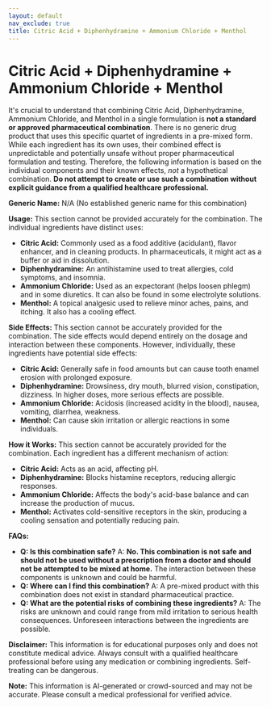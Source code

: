 ```yaml
---
layout: default
nav_exclude: true
title: Citric Acid + Diphenhydramine + Ammonium Chloride + Menthol
---
```


# Citric Acid + Diphenhydramine + Ammonium Chloride + Menthol

It's crucial to understand that combining Citric Acid, Diphenhydramine, Ammonium Chloride, and Menthol in a single formulation is **not a standard or approved pharmaceutical combination**.  There is no generic drug product that uses this specific quartet of ingredients in a pre-mixed form.  While each ingredient has its own uses, their combined effect is unpredictable and potentially unsafe without proper pharmaceutical formulation and testing.  Therefore, the following information is based on the individual components and their known effects, *not* a hypothetical combination.  **Do not attempt to create or use such a combination without explicit guidance from a qualified healthcare professional.**


**Generic Name:**  N/A (No established generic name for this combination)


**Usage:**  This section cannot be provided accurately for the combination. The individual ingredients have distinct uses:

* **Citric Acid:** Commonly used as a food additive (acidulant), flavor enhancer, and in cleaning products. In pharmaceuticals, it might act as a buffer or aid in dissolution.
* **Diphenhydramine:** An antihistamine used to treat allergies, cold symptoms, and insomnia.
* **Ammonium Chloride:** Used as an expectorant (helps loosen phlegm) and in some diuretics.  It can also be found in some electrolyte solutions.
* **Menthol:** A topical analgesic used to relieve minor aches, pains, and itching. It also has a cooling effect.


**Side Effects:**  This section cannot be accurately provided for the combination. The side effects would depend entirely on the dosage and interaction between these components.  However, individually, these ingredients have potential side effects:

* **Citric Acid:**  Generally safe in food amounts but can cause tooth enamel erosion with prolonged exposure.
* **Diphenhydramine:** Drowsiness, dry mouth, blurred vision, constipation, dizziness.  In higher doses, more serious effects are possible.
* **Ammonium Chloride:** Acidosis (increased acidity in the blood), nausea, vomiting, diarrhea, weakness.
* **Menthol:**  Can cause skin irritation or allergic reactions in some individuals.


**How it Works:** This section cannot be accurately provided for the combination.  Each ingredient has a different mechanism of action:

* **Citric Acid:**  Acts as an acid, affecting pH.
* **Diphenhydramine:** Blocks histamine receptors, reducing allergic responses.
* **Ammonium Chloride:** Affects the body's acid-base balance and can increase the production of mucus.
* **Menthol:** Activates cold-sensitive receptors in the skin, producing a cooling sensation and potentially reducing pain.


**FAQs:**

* **Q: Is this combination safe?** A:  **No. This combination is not safe and should not be used without a prescription from a doctor and should not be attempted to be mixed at home.**  The interaction between these components is unknown and could be harmful.
* **Q: Where can I find this combination?** A:  A pre-mixed product with this combination does not exist in standard pharmaceutical practice.
* **Q: What are the potential risks of combining these ingredients?** A:  The risks are unknown and could range from mild irritation to serious health consequences.  Unforeseen interactions between the ingredients are possible.

**Disclaimer:** This information is for educational purposes only and does not constitute medical advice.  Always consult with a qualified healthcare professional before using any medication or combining ingredients.  Self-treating can be dangerous.


**Note:** This information is AI-generated or crowd-sourced and may not be accurate. Please consult a medical professional for verified advice.